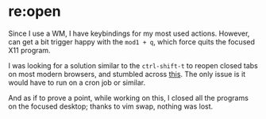 # re:open

Since I use a WM, I have keybindings for my most used actions. However, can get a bit trigger happy with the `mod1 + q`, which force quits the focused X11 program.

I was looking for a solution similar to the `ctrl-shift-t` to reopen closed tabs on most modern browsers, and stumbled across [this](https://askubuntu.com/questions/883376/is-there-a-shortcut-to-re-open-a-recently-closed-program). The only issue is it would have to run on a cron job or similar.

And as if to prove a point, while working on this, I closed all the programs on the focused desktop; thanks to vim swap, nothing was lost.
